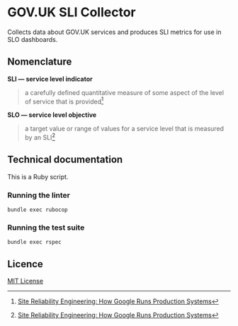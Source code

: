 # GOV.UK SLI Collector

Collects data about GOV.UK services and produces SLI metrics for use in SLO dashboards.

## Nomenclature

**SLI — service level indicator**

> a carefully defined quantitative measure of some aspect of the level of service that is provided[^1]

**SLO — service level objective**

> a target value or range of values for a service level that is measured by an SLI[^1]

[^1]: [Site Reliability Engineering: How Google Runs Production Systems](https://sre.google/sre-book/service-level-objectives/)

## Technical documentation

This is a Ruby script.

### Running the linter

`bundle exec rubocop`

### Running the test suite

`bundle exec rspec`

## Licence

[MIT License](LICENCE.txt)
